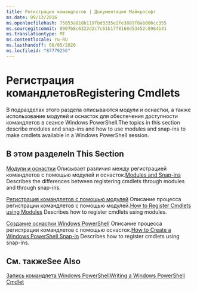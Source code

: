 ```yaml
---
title: Регистрация командлетов | Документация Майкрософт
ms.date: 09/13/2016
ms.openlocfilehash: 75853a818b119fbd3335e2fe3889f8ab006cc355
ms.sourcegitcommit: 0907b8c6322d2c7c61b17f8168d53452c8964b41
ms.translationtype: MT
ms.contentlocale: ru-RU
ms.lasthandoff: 08/05/2020
ms.locfileid: "87779256"
---
```

# <a name="registering-cmdlets"></a><span data-ttu-id="bf280-102">Регистрация командлетов</span><span class="sxs-lookup"><span data-stu-id="bf280-102">Registering Cmdlets</span></span>

<span data-ttu-id="bf280-103">В подразделах этого раздела описываются модули и оснастки, а также использование модулей и оснасток для обеспечения доступности командлетов в сеансе Windows PowerShell.</span><span class="sxs-lookup"><span data-stu-id="bf280-103">The topics in this section describe modules and snap-ins and how to use modules and snap-ins to make cmdlets available in a Windows PowerShell session.</span></span>

## <a name="in-this-section"></a><span data-ttu-id="bf280-104">В этом разделе</span><span class="sxs-lookup"><span data-stu-id="bf280-104">In This Section</span></span>

<span data-ttu-id="bf280-105">[Модули и оснастки](./modules-and-snap-ins.md) Описывает различия между регистрацией командлетов с помощью модулей и оснасток.</span><span class="sxs-lookup"><span data-stu-id="bf280-105">[Modules and Snap-ins](./modules-and-snap-ins.md) Describes the differences between registering cmdlets through modules and through snap-ins.</span></span>

<span data-ttu-id="bf280-106">[Регистрация командлетов с помощью модулей](./how-to-import-cmdlets-using-modules.md) Описание процесса регистрации командлетов с помощью модулей.</span><span class="sxs-lookup"><span data-stu-id="bf280-106">[How to Register Cmdlets using Modules](./how-to-import-cmdlets-using-modules.md) Describes how to register cmdlets using modules.</span></span>

<span data-ttu-id="bf280-107">[Создание оснастки Windows PowerShell](./how-to-create-a-windows-powershell-snap-in.md) Описание процесса регистрации командлетов с помощью оснасток.</span><span class="sxs-lookup"><span data-stu-id="bf280-107">[How to Create a Windows PowerShell Snap-in](./how-to-create-a-windows-powershell-snap-in.md) Describes how to register cmdlets using snap-ins.</span></span>

## <a name="see-also"></a><span data-ttu-id="bf280-108">См. также</span><span class="sxs-lookup"><span data-stu-id="bf280-108">See Also</span></span>

[<span data-ttu-id="bf280-109">Запись командлета Windows PowerShell</span><span class="sxs-lookup"><span data-stu-id="bf280-109">Writing a Windows PowerShell Cmdlet</span></span>](../cmdlet/cmdlet-overview.md)
